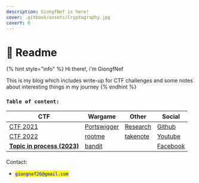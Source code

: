 ```yaml
---
description: GiongfNef is here!
cover: .gitbook/assets/Cryptography.jpg
coverY: 0
---
```


# 📧 Readme

{% hint style="info" %}
Hi there!, i'm GiongfNef

This is my blog which includes write-up for CTF challenges and some notes about interesting things in my journey
{% endhint %}

### `Table of content:`

| CTF                                                                                                                                   | Wargame                                                                                                               | Other                                                                                                                                              | Social                                                                                                     |
| ------------------------------------------------------------------------------------------------------------------------------------- | --------------------------------------------------------------------------------------------------------------------- | -------------------------------------------------------------------------------------------------------------------------------------------------- | ---------------------------------------------------------------------------------------------------------- |
| [CTF 2021](https://giongfnef.gitbook.io/ctf-2021/)                                                                                    | [Portswigger](https://funky-dime-7e4.notion.site/4ec26c1b26b9418bb5a2aa850899ec2e?v=6976af4dc1ff49caa9eb9067fc491621) | [Research](https://funky-dime-7e4.notion.site/Blockchain-courses-2f5442cbe7444aa58d13d2ca1d0fcf17)                                                 | [Github](https://github.com/GiongfNef)                                                                     |
| [CTF 2022](SUMMARY.md)                                                                                                                | [rootme](https://giongfnef.gitbook.io/giongfnef-ctf/wargame-and-and-others/rootme/web-server)                         | [takenote](https://giongfnef.gitbook.io/giongfnef-ctf/linh-tinh-ky-su/note-linh-tinh/bug-logic-shopee-giam-5-10-khi-mua-san-pham/\~/share/publish) | [Youtube](https://www.youtube.com/watch?v=jKQkMnQTXeA\&list=PLZFAAoMs\_LnXdLuCgJtDR3f4OWJNQEBKn\&index=4)  |
| [**Topic in process (2023)**](https://funky-dime-7e4.notion.site/4ec26c1b26b9418bb5a2aa850899ec2e?v=6976af4dc1ff49caa9eb9067fc491621) | [bandit](https://funky-dime-7e4.notion.site/OverTheWire-Bandit-2022-69d6efe638cc450fab3b76652512bad3)                 |                                                                                                                                                    | [Facebook](https://www.youtube.com/watch?v=jKQkMnQTXeA\&list=PLZFAAoMs\_LnXdLuCgJtDR3f4OWJNQEBKn\&index=4) |

####

Contact:

* <mark style="color:blue;">`giongnef26@gmail.com`</mark>
